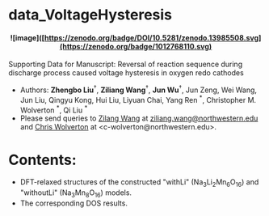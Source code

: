 # data_VoltageHysteresis
<h4 align="center">

![image]([https://zenodo.org/badge/DOI/10.5281/zenodo.13985508.svg](https://zenodo.org/badge/1012768110.svg)

</h4>

Supporting Data for Manuscript: Reversal of reaction sequence during discharge process caused voltage hysteresis in oxygen redo cathodes


- Authors: **Zhengbo Liu**$^\dagger$, **Ziliang Wang**$^\dagger$, **Jun Wu**$^\dagger$, Jun Zeng, Wei Wang, Jun Liu, Qingyu Kong, Hui Liu, Liyuan Chai, Yang Ren <sup>\*</sup>, Christopher M. Wolverton <sup>\*</sup>, Qi Liu <sup>\*</sup>
- Please send queries to [Zilang Wang](https://sites.google.com/site/wolvertonresearchgroup/members/ziliang-wang) at <ziliang.wang@northwestern.edu> and [Chris Wolverton]([https://caneparesearch.org/team/Piero-Canepa/](https://www.mccormick.northwestern.edu/research-faculty/directory/profiles/wolverton-chris.html)) at <c-wolverton@northwestern.edu>.

# Contents:
- DFT-relaxed structures of the constructed "withLi" (Na<sub>3</sub>Li<sub>2</sub>Mn<sub>6</sub>O<sub>16</sub>) and "withoutLi" (Na<sub>3</sub>Mn<sub>8</sub>O<sub>16</sub>) models.
- The corresponding DOS results.
